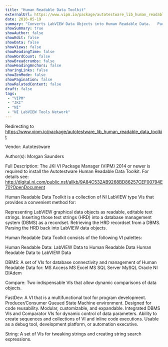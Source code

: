 ```yaml
---
title: "Human Readable Data Toolkit"
externalUrl: https://www.vipm.io/package/autotestware_lib_human_readable_data_toolkit
date: 2016-05-19
summary: "Converts LabVIEW Data Objects into Human Readable Data.   Parses HRD back into LabVIEW Data Objects."
showSummary: true
showAuthor: false
showEdit: false
showData: false
showViews: false
showReadingTime: false
showWordCount: false
showBreadcrumbs: false
showHeadingAnchors: false
sharingLinks: false
showZenMode: false
showPagination: false
showRelatedContent: false
draft: false
tags:
 - "VIPM"
 - "JKI"
 - "NI"
 - "NI LabVIEW Tools Network"
---
```


Redirecting to https://www.vipm.io/package/autotestware_lib_human_readable_data_toolkit

Vendor: Autotestware

Author(s): Morgan Saunders
 
Full Description:
The JKI VI Package Manager (VIPM) 2014 or newer is required to install the Autotestware Human Readable Data Toolkit.
For details see:  http://digital.ni.com/public.nsf/allkb/9A84C532AB9268BD86257CEF00794E70?OpenDocument

Human Readable Data Toolkit is a collection of NI LabVIEW type VIs that provides a convenient method for: 

Representing LabVIEW graphical data objects as readable, editable text strings.
Inserting those text strings (HRD) into a database management system (DBMS) as a recordset.
Retrieving the HRD recordset from a DBMS.
Parsing the HRD back into LabVIEW data objects.

Human Readable Data Toolkit consists of the following VI palettes:

Human Readable Data:
LabVIEW Data to Human Readable Data
Human Readable Data to LabVIEW Data

DBMS:
A set of VIs for database connectivity and management of Human Readable Data for:
MS Access
MS Excel
MS SQL Server
MySQL
Oracle
NI DIAdem

Compare:
Two indispensable VIs that allow dynamic comparisons of data objects.

FastDev:
A VI that is a multifunctional tool for program development.
Producer/Consumer Queued State Machine environment. 
Designed for code reusability.  Modular, customizable, and expandable.
Integrated DBMS VIs and Comparator VIs for dynamic control of data parameters.
Ability to create sequences and collections of VI and inline code executions.
Usable as a debug tool, development platform, or automation executive.

String:
A set of VIs for tweaking strings and creating string search expressions.
